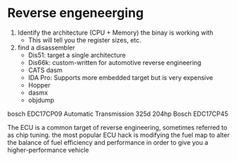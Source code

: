 # Reverse engeneerging


1. Identify the architecture (CPU + Memory) the binay is working with
   - This will tell you the register sizes, etc.
2. find a disassembler
   - Dis51: target a single architecture
   - Dis66k: custom-written for automotive reverse engineering
   - CATS dasm
   - IDA Pro: Supports more embedded target but is very expensive
   - Hopper
   - dasmx
   - objdump



bosch EDC17CP09 	Automatic Transmission 325d 204hp
Bosch EDC17CP45



The ECU is a common target of reverse engineering, sometimes referred to as chip tuning.
 the most popular ECU hack is modifying the fuel map to alter the balance of fuel efficiency and performance in order to give you a higher-performance vehicle
